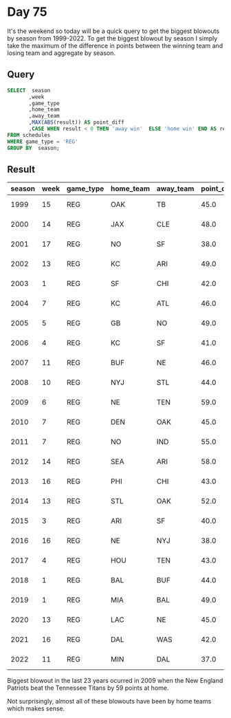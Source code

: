 # Day 75
It's the weekend so today will be a quick query to get the biggest blowouts by season from 1999-2022. To get the biggest blowout by season I simply take the maximum of the difference in points between the winning team and losing team and aggregate by season.

## Query
```sql
SELECT  season
       ,week
       ,game_type
       ,home_team
       ,away_team
       ,MAX(ABS(result)) AS point_diff
       ,CASE WHEN result < 0 THEN 'away win'  ELSE 'home win' END AS result
FROM schedules
WHERE game_type = 'REG'
GROUP BY  season;
```

## Result
| season | week | game_type | home_team | away_team | point_diff | result   |
| :----- | :--- | :-------- | :-------- | :-------- | :--------- | :------- |
| 1999   | 15   | REG       | OAK       | TB        | 45.0       | home win |
| 2000   | 14   | REG       | JAX       | CLE       | 48.0       | home win |
| 2001   | 17   | REG       | NO        | SF        | 38.0       | away win |
| 2002   | 13   | REG       | KC        | ARI       | 49.0       | home win |
| 2003   | 1    | REG       | SF        | CHI       | 42.0       | home win |
| 2004   | 7    | REG       | KC        | ATL       | 46.0       | home win |
| 2005   | 5    | REG       | GB        | NO        | 49.0       | home win |
| 2006   | 4    | REG       | KC        | SF        | 41.0       | home win |
| 2007   | 11   | REG       | BUF       | NE        | 46.0       | away win |
| 2008   | 10   | REG       | NYJ       | STL       | 44.0       | home win |
| 2009   | 6    | REG       | NE        | TEN       | 59.0       | home win |
| 2010   | 7    | REG       | DEN       | OAK       | 45.0       | away win |
| 2011   | 7    | REG       | NO        | IND       | 55.0       | home win |
| 2012   | 14   | REG       | SEA       | ARI       | 58.0       | home win |
| 2013   | 16   | REG       | PHI       | CHI       | 43.0       | home win |
| 2014   | 13   | REG       | STL       | OAK       | 52.0       | home win |
| 2015   | 3    | REG       | ARI       | SF        | 40.0       | home win |
| 2016   | 16   | REG       | NE        | NYJ       | 38.0       | home win |
| 2017   | 4    | REG       | HOU       | TEN       | 43.0       | home win |
| 2018   | 1    | REG       | BAL       | BUF       | 44.0       | home win |
| 2019   | 1    | REG       | MIA       | BAL       | 49.0       | away win |
| 2020   | 13   | REG       | LAC       | NE        | 45.0       | away win |
| 2021   | 16   | REG       | DAL       | WAS       | 42.0       | home win |
| 2022   | 11   | REG       | MIN       | DAL       | 37.0       | away win |

Biggest blowout in the last 23 years ocurred in 2009 when the New England Patriots beat the Tennessee Titans by 59 points at home.  

Not surprisingly, almost all of these blowouts have been by home teams which makes sense.